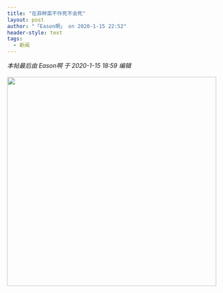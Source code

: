 ```yaml
---
title: "在菲种菜不作死不会死"
layout: post
author: "「Eason啊」 on 2020-1-15 22:52"
header-style: text
tags:
  - 新闻
---
```


<head></head>
<body>
 <i class="pstatus"> 本帖最后由 Eason啊 于 2020-1-15 18:59 编辑 </i>
 <br> 
 <br> 
 <ignore_js_op> 
  <img aid="1327435" src="https://bbs.boniu123.cc/data/attachment/forum/202001/15/185610poxh2mzsjxjcohqh.jpg" zoomfile="data/attachment/forum/202001/15/185610poxh2mzsjxjcohqh.jpg" file="data/attachment/forum/202001/15/185610poxh2mzsjxjcohqh.jpg" width="489" inpost="1"> 
  <div class="tip tip_4 aimg_tip" id="aimg_1327435_menu" style="position: absolute; display: none" disautofocus="true"> 
   <div class="xs0"> 
    <p><strong>photo_2020-01-14_14-15-33.jpg</strong> <em class="xg1">(109.64 KB, 下载次数: 0)</em></p> 
    <p> <a href="forum.php?mod=attachment&amp;aid=MTMyNzQzNXw1OTQ4ZmIwOHwxNTc5MTA4MTAxfDB8NTUyMTA4&amp;nothumb=yes" target="_blank">下载附件</a> &nbsp;<a href="javascript:;" onclick="showWindow(this.id, this.getAttribute('url'), 'get', 0);" id="savephoto_1327435" url="home.php?mod=spacecp&amp;ac=album&amp;op=saveforumphoto&amp;aid=1327435&amp;handlekey=savephoto_1327435">保存到相册</a> </p> 
    <p class="xg1 y"><span title="2020-1-15 18:56">昨天&nbsp;18:56</span> 上传</p> 
   </div> 
   <div class="tip_horn"></div> 
  </div> 
 </ignore_js_op> 
 <br>
</body>


